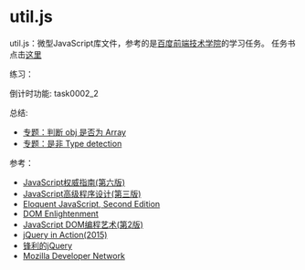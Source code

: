 util.js
==

util.js：微型JavaScript库文件，参考的是[百度前端技术学院](https://github.com/baidu-ife/ife)的学习任务。
任务书点击[这里](https://github.com/baidu-ife/ife/tree/master/2015_spring/task/task0002)


练习：

倒计时功能:  task0002_2


总结:
* [专题：判断 obj 是否为 Array](http://note.youdao.com/yws/public/redirect/share?id=0290e8d7d42361a6aac9052c3db26a24&type=false)
* [专题：是非 Type detection](http://note.youdao.com/yws/public/redirect/share?id=d099656127c0d4d7794e81be04708910&type=false)


参考：
* [JavaScript权威指南(第六版)](https://book.douban.com/subject/10549733/)
* [JavaScript高级程序设计(第三版)](https://book.douban.com/subject/10546125/)
* [Eloquent JavaScript, Second Edition](https://book.douban.com/subject/25942427/)
* [DOM Enlightenment](https://book.douban.com/subject/21347611/)
* [JavaScript DOM编程艺术(第2版)](https://book.douban.com/subject/6038371/)
* [jQuery in Action(2015)](https://book.douban.com/subject/26256670/)
* [锋利的jQuery](https://book.douban.com/subject/10792216/)
* [Mozilla Developer Network](https://developer.mozilla.org/en-US/)
